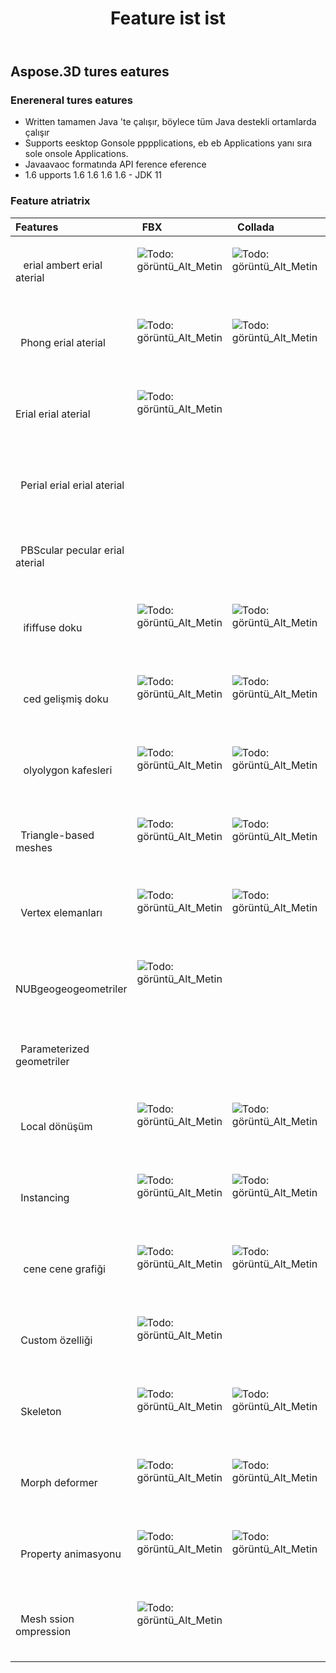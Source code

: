 ﻿---
title: Feature ist ist
type: docs
weight: 30
url: /tr/java/feature-list/
description: To Aspose.3D for Java tarafından desteklenen özellik
---
## **Aspose.3D tures eatures**
### **Enereneral tures eatures**
- Written tamamen Java 'te çalışır, böylece tüm Java destekli ortamlarda çalışır
- Supports eesktop Gonsole pppplications, eb eb Applications yanı sıra sole onsole Applications.
- Javaavaoc formatında API ference eference
- 1.6 upports 1.6 1.6 1.6 1.6 - JDK 11
### **Feature atriatrix**

|**Features** |` `FBX |` `Collada |` `glTF |` `glTF 2.0 |` `U3D |` `PDF |` `STL |` `OBJ |` `PLY |` `3DS |` `ASE |` `X|` `3MF |` `RVM |` `Draco |
|:- |:- |:- |:- |:- |:- |:- |:- |:- |:- |:- |:- |:- |:- |:- |:- |
|` ` erial ambert erial aterial|<p>![Todo: görüntü_Alt_Metin](accept.png)</p><p> </p>|<p>![Todo: görüntü_Alt_Metin](accept.png)</p><p> </p>|<p>![Todo: görüntü_Alt_Metin](accept.png)</p><p> </p>||<p>![Todo: görüntü_Alt_Metin](accept.png)</p><p> </p>|<p>![Todo: görüntü_Alt_Metin](accept.png)</p><p> </p>||<p>![Todo: görüntü_Alt_Metin](accept.png)</p><p> </p>||<p>![Todo: görüntü_Alt_Metin](accept.png)</p><p> </p>|<p>![Todo: görüntü_Alt_Metin](accept.png)</p><p> </p>|<p>![Todo: görüntü_Alt_Metin](accept.png)</p><p> </p>||||
|` `Phong erial aterial|<p>![Todo: görüntü_Alt_Metin](accept.png)</p><p> </p>|<p>![Todo: görüntü_Alt_Metin](accept.png)</p><p> </p>|<p>![Todo: görüntü_Alt_Metin](accept.png)</p><p> </p>||<p>![Todo: görüntü_Alt_Metin](accept.png)</p><p> </p>|<p>![Todo: görüntü_Alt_Metin](accept.png)</p><p> </p>||<p>![Todo: görüntü_Alt_Metin](accept.png)</p><p> </p>|||<p>![Todo: görüntü_Alt_Metin](accept.png)</p><p> </p>|<p>![Todo: görüntü_Alt_Metin](accept.png)</p><p> </p>||||
|Erial erial aterial|<p>![Todo: görüntü_Alt_Metin](accept.png)</p><p> </p>||<p>![Todo: görüntü_Alt_Metin](accept.png)</p><p> </p>|||||||||||||
|` `Perial erial erial aterial||||<p>![Todo: görüntü_Alt_Metin](accept.png)</p><p> </p>||||||||||||
|` `PBScular pecular erial aterial||||<p>![Todo: görüntü_Alt_Metin](accept.png)</p><p> </p>||||||||||||
|` ` ififfuse doku|<p>![Todo: görüntü_Alt_Metin](accept.png)</p><p> </p>|<p>![Todo: görüntü_Alt_Metin](accept.png)</p><p> </p>||<p>![Todo: görüntü_Alt_Metin](accept.png)</p><p> </p>|<p>![Todo: görüntü_Alt_Metin](accept.png)</p><p> </p>|<p>![Todo: görüntü_Alt_Metin](accept.png)</p><p> </p>||<p>![Todo: görüntü_Alt_Metin](accept.png)</p><p> </p>||<p>![Todo: görüntü_Alt_Metin](accept.png)</p><p> </p>|<p>![Todo: görüntü_Alt_Metin](accept.png)</p><p> </p>|<p>![Todo: görüntü_Alt_Metin](accept.png)</p><p> </p>|<p>![Todo: görüntü_Alt_Metin](accept.png)</p><p> </p>|||
|` ` ced gelişmiş doku|<p>![Todo: görüntü_Alt_Metin](accept.png)</p><p> </p>|<p>![Todo: görüntü_Alt_Metin](accept.png)</p><p> </p>||<p>![Todo: görüntü_Alt_Metin](accept.png)</p><p> </p>|<p>![Todo: görüntü_Alt_Metin](accept.png)</p><p> </p>|<p>![Todo: görüntü_Alt_Metin](accept.png)</p><p> </p>||<p>![Todo: görüntü_Alt_Metin](accept.png)</p><p> </p>||||||||
|` ` olyolygon kafesleri|<p>![Todo: görüntü_Alt_Metin](accept.png)</p><p> </p>|<p>![Todo: görüntü_Alt_Metin](accept.png)</p><p> </p>||||||<p>![Todo: görüntü_Alt_Metin](accept.png)</p><p> </p>||||||<p>![Todo: görüntü_Alt_Metin](accept.png)</p><p> </p>||
|` `Triangle-based meshes|<p>![Todo: görüntü_Alt_Metin](accept.png)</p><p> </p>|<p>![Todo: görüntü_Alt_Metin](accept.png)</p><p> </p>|<p>![Todo: görüntü_Alt_Metin](accept.png)</p><p> </p>|<p>![Todo: görüntü_Alt_Metin](accept.png)</p><p> </p>|<p>![Todo: görüntü_Alt_Metin](accept.png)</p><p> </p>|<p>![Todo: görüntü_Alt_Metin](accept.png)</p><p> </p>|<p>![Todo: görüntü_Alt_Metin](accept.png)</p><p> </p>|<p>![Todo: görüntü_Alt_Metin](accept.png)</p><p> </p>|<p>![Todo: görüntü_Alt_Metin](accept.png)</p><p> </p>|<p>![Todo: görüntü_Alt_Metin](accept.png)</p><p> </p>|<p>![Todo: görüntü_Alt_Metin](accept.png)</p><p> </p>|<p>![Todo: görüntü_Alt_Metin](accept.png)</p><p> </p>|<p>![Todo: görüntü_Alt_Metin](accept.png)</p><p> </p>|<p>![Todo: görüntü_Alt_Metin](accept.png)</p><p> </p>|<p>![Todo: görüntü_Alt_Metin](accept.png)</p><p> </p>|
|` `Vertex elemanları|<p>![Todo: görüntü_Alt_Metin](accept.png)</p><p> </p>|<p>![Todo: görüntü_Alt_Metin](accept.png)</p><p> </p>|<p>![Todo: görüntü_Alt_Metin](accept.png)</p><p> </p>|<p>![Todo: görüntü_Alt_Metin](accept.png)</p><p> </p>|<p>![Todo: görüntü_Alt_Metin](accept.png)</p><p> </p>|<p>![Todo: görüntü_Alt_Metin](accept.png)</p><p> </p>||<p>![Todo: görüntü_Alt_Metin](accept.png)</p><p> </p>|<p>![Todo: görüntü_Alt_Metin](accept.png)</p><p> </p>|<p>![Todo: görüntü_Alt_Metin](accept.png)</p><p> </p>|<p>![Todo: görüntü_Alt_Metin](accept.png)</p><p> </p>|<p>![Todo: görüntü_Alt_Metin](accept.png)</p><p> </p>|||<p>![Todo: görüntü_Alt_Metin](accept.png)</p><p> </p>|
|` ` NUBgeogeogeometriler|<p>![Todo: görüntü_Alt_Metin](accept.png)</p><p> </p>|||||||||||||||
|` `Parameterized geometriler||||||||||||||<p>![Todo: görüntü_Alt_Metin](accept.png)</p><p> </p>||
|` `Local dönüşüm|<p>![Todo: görüntü_Alt_Metin](accept.png)</p><p> </p>|<p>![Todo: görüntü_Alt_Metin](accept.png)</p><p> </p>|<p>![Todo: görüntü_Alt_Metin](accept.png)</p><p> </p>|<p>![Todo: görüntü_Alt_Metin](accept.png)</p><p> </p>|<p>![Todo: görüntü_Alt_Metin](accept.png)</p><p> </p>|<p>![Todo: görüntü_Alt_Metin](accept.png)</p><p> </p>||||<p>![Todo: görüntü_Alt_Metin](accept.png)</p><p> </p>|<p>![Todo: görüntü_Alt_Metin](accept.png)</p><p> </p>|<p>![Todo: görüntü_Alt_Metin](accept.png)</p><p> </p>||<p>![Todo: görüntü_Alt_Metin](accept.png)</p><p> </p>||
|` `Instancing|<p>![Todo: görüntü_Alt_Metin](accept.png)</p><p> </p>|<p>![Todo: görüntü_Alt_Metin](accept.png)</p><p> </p>|<p>![Todo: görüntü_Alt_Metin](accept.png)</p><p> </p>|<p>![Todo: görüntü_Alt_Metin](accept.png)</p><p> </p>|<p>![Todo: görüntü_Alt_Metin](accept.png)</p><p> </p>|<p>![Todo: görüntü_Alt_Metin](accept.png)</p><p> </p>||||||||||
|` ` cene cene grafiği|<p>![Todo: görüntü_Alt_Metin](accept.png)</p><p> </p>|<p>![Todo: görüntü_Alt_Metin](accept.png)</p><p> </p>|<p>![Todo: görüntü_Alt_Metin](accept.png)</p><p> </p>|<p>![Todo: görüntü_Alt_Metin](accept.png)</p><p> </p>|<p>![Todo: görüntü_Alt_Metin](accept.png)</p><p> </p>|<p>![Todo: görüntü_Alt_Metin](accept.png)</p><p> </p>||||<p>![Todo: görüntü_Alt_Metin](accept.png)</p><p> </p>||<p>![Todo: görüntü_Alt_Metin](accept.png)</p><p> </p>||<p>![Todo: görüntü_Alt_Metin](accept.png)</p><p> </p>||
|` `Custom özelliği|<p>![Todo: görüntü_Alt_Metin](accept.png)</p><p> </p>||<p>![Todo: görüntü_Alt_Metin](accept.png)</p><p> </p>|<p>![Todo: görüntü_Alt_Metin](accept.png)</p><p> </p>||||||||||||
|` `Skeleton|<p>![Todo: görüntü_Alt_Metin](accept.png)</p><p> </p>|<p>![Todo: görüntü_Alt_Metin](accept.png)</p><p> </p>||||||||||||||
|` `Morph deformer|<p>![Todo: görüntü_Alt_Metin](accept.png)</p><p> </p>|<p>![Todo: görüntü_Alt_Metin](accept.png)</p><p> </p>||||||||||||||
|` `Property animasyonu|<p>![Todo: görüntü_Alt_Metin](accept.png)</p><p> </p>|<p>![Todo: görüntü_Alt_Metin](accept.png)</p><p> </p>||||||||||||||
|` `Mesh ssion ompression|<p>![Todo: görüntü_Alt_Metin](accept.png)</p><p> </p>||||<p>![Todo: görüntü_Alt_Metin](accept.png)</p><p> </p>|<p>![Todo: görüntü_Alt_Metin](accept.png)</p><p> </p>|||||||<p>![Todo: görüntü_Alt_Metin](accept.png)</p><p> </p>||<p>![Todo: görüntü_Alt_Metin](accept.png)</p><p> </p>|

